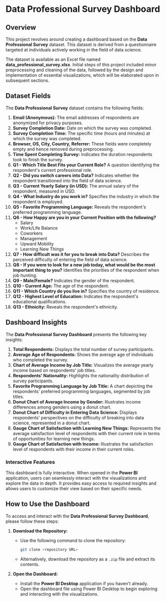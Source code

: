 # Data Professional Survey Dashboard

## Overview
This project revolves around creating a dashboard based on the **Data Professional Survey** dataset. This dataset is derived from a questionnaire targeted at individuals actively working in the field of data science. 

The dataset is available as an Excel file named **data_professional_survey.xlsx**. Initial steps of this project included minor preprocessing and cleaning of the data, followed by the design and implementation of essential visualizations, which will be elaborated upon in subsequent sections.


## Dataset Fields

The **Data Professional Survey** dataset contains the following fields:

1. **Email (Anonymous):** The email addresses of respondents are anonymized for privacy purposes.
2. **Survey Completion Date:** Date on which the survey was completed.
3. **Survey Completion Time:** The specific time (hours and minutes) at which the survey was completed.
4. **Browser, OS, City, Country, Referrer:** These fields were completely empty and hence removed during preprocessing.
5. **Time Spent Completing Survey:** Indicates the duration respondents took to finish the survey.
6. **Q1 - Which Title Best Fits your Current Role?** A question identifying the respondent's current professional role.
7. **Q2 - Did you switch careers into Data?** Indicates whether the respondent transitioned into the field of data science.
8. **Q3 - Current Yearly Salary (in USD):** The annual salary of the respondent, measured in USD.
9. **Q4 - What Industry do you work in?** Specifies the industry in which the respondent is employed.
10. **Q5 - Favorite Programming Language:** Reveals the respondent's preferred programming language.
11. **Q6 - How Happy are you in your Current Position with the following?**
    - Salary
    - Work/Life Balance
    - Coworkers
    - Management
    - Upward Mobility
    - Learning New Things
12. **Q7 - How difficult was it for you to break into Data?** Describes the perceived difficulty of entering the field of data science.
13. **Q8 - If you were to look for a new job today, what would be the most important thing to you?** Identifies the priorities of the respondent when job hunting.
14. **Q9 - Male/Female?** Indicates the gender of the respondent.
15. **Q10 - Current Age:** The age of the respondent.
16. **Q11 - Which Country do you live in?** Specifies the country of residence.
17. **Q12 - Highest Level of Education:** Indicates the respondent's educational qualifications.
18. **Q13 - Ethnicity:** Reveals the respondent's ethnicity.


## Dashboard Insights

The **Data Professional Survey Dashboard** presents the following key insights:

1. **Total Respondents:** Displays the total number of survey participants.
2. **Average Age of Respondents:** Shows the average age of individuals who completed the survey.
3. **Chart of Average Income by Job Title:** Visualizes the average yearly income based on respondents' job titles.
4. **Respondents' Nationality:** Highlights the nationality distribution of survey participants.
5. **Favorite Programming Language by Job Title:** A chart depicting the respondents' preferred programming languages, segmented by job titles.
6. **Donut Chart of Average Income by Gender:** Illustrates income differences among genders using a donut chart.
7. **Donut Chart of Difficulty in Entering Data Science:** Displays respondents' perspectives on the difficulty of breaking into data science, represented in a donut chart.
8. **Gauge Chart of Satisfaction with Learning New Things:** Represents the average satisfaction level of respondents with their current role in terms of opportunities for learning new things.
9. **Gauge Chart of Satisfaction with Income:** Illustrates the satisfaction level of respondents with their income in their current roles.

### Interactive Features
This dashboard is fully interactive. When opened in the **Power BI** application, users can seamlessly interact with the visualizations and explore the data in depth. It provides easy access to required insights and allows users to customize their view based on their specific needs.


## How to Use the Dashboard

To access and interact with the **Data Professional Survey Dashboard**, please follow these steps:

1. **Download the Repository:**
   - Use the following command to clone the repository:
     ```bash
     git clone <repository URL>
     ```
   - Alternatively, download the repository as a `.zip` file and extract its contents.

2. **Open the Dashboard:**
   - Install the **Power BI Desktop** application if you haven't already.
   - Open the dashboard file using Power BI Desktop to begin exploring and interacting with the visualizations.
